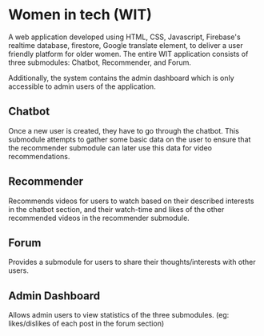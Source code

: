# Women in tech (WIT)
A web application developed using HTML, CSS, Javascript, Firebase's realtime database, firestore, Google translate element, to deliver a user friendly platform for older women. The entire WIT application consists of three submodules: Chatbot, Recommender, and Forum.

Additionally, the system contains the admin dashboard which is only accessible to admin users of the application.

## Chatbot

Once a new user is created, they have to go through the chatbot. This submodule attempts to gather some basic data on the user to ensure that the recommender submodule can later use this data for video recommendations.

## Recommender

Recommends videos for users to watch based on their described interests in the chatbot section, and their watch-time and likes of the other recommended videos in the recommender submodule.

## Forum

Provides a submodule for users to share their thoughts/interests with other users.

## Admin Dashboard

Allows admin users to view statistics of the three submodules. (eg: likes/dislikes of each post in the forum section)

